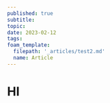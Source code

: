 ```yaml
---
published: true
subtitle:
topic:
date: 2023-02-12
tags: 
foam_template:
  filepath: '_articles/test2.md'
  name: Article
---
```


# HI